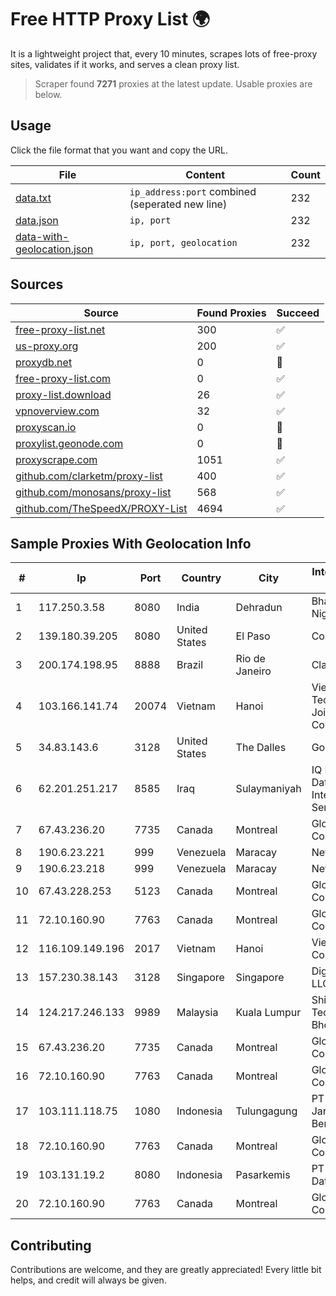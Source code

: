 
# Free HTTP Proxy List 🌍

It is a lightweight project that, every 10 minutes, scrapes lots of free-proxy sites, validates if it works, and serves a clean proxy list.


> Scraper found **7271** proxies at the latest update. Usable proxies are below.

## Usage

Click the file format that you want and copy the URL.


|File|Content|Count|
|----|-------|-----|
|[data.txt](https://raw.githubusercontent.com/themiralay/Proxy-List-World/master/data.txt)|`ip_address:port` combined (seperated new line)|232|
|[data.json](https://raw.githubusercontent.com/themiralay/Proxy-List-World/master/data.json)|`ip, port`|232|
|[data-with-geolocation.json](https://raw.githubusercontent.com/themiralay/Proxy-List-World/master/data-with-geolocation.json)|`ip, port, geolocation`|232|

## Sources

|Source|Found Proxies|Succeed|
|------|-------------|-------|
|[free-proxy-list.net](https://free-proxy-list.net)|300|✅|
|[us-proxy.org](https://www.us-proxy.org)|200|✅|
|[proxydb.net](http://proxydb.net)|0|🚫|
|[free-proxy-list.com](https://free-proxy-list.com/?page=&port=&type%5B%5D=http&type%5B%5D=https&up_time=0&search=Search)|0|✅|
|[proxy-list.download](https://www.proxy-list.download/HTTP)|26|✅|
|[vpnoverview.com](https://vpnoverview.com/privacy/anonymous-browsing/free-proxy-servers)|32|✅|
|[proxyscan.io](https://www.proxyscan.io)|0|🚫|
|[proxylist.geonode.com](https://proxylist.geonode.com/api/proxy-list?limit=300&page=1&sort_by=lastChecked&sort_type=desc&protocols=http,https)|0|🚫|
|[proxyscrape.com](https://api.proxyscrape.com/v2/?request=displayproxies&protocol=http&timeout=10000&country=all&ssl=all&anonymity=all)|1051|✅|
|[github.com/clarketm/proxy-list](https://raw.githubusercontent.com/clarketm/proxy-list/master/proxy-list-raw.txt)|400|✅|
|[github.com/monosans/proxy-list](https://raw.githubusercontent.com/monosans/proxy-list/main/proxies/http.txt)|568|✅|
|[github.com/TheSpeedX/PROXY-List](https://raw.githubusercontent.com/TheSpeedX/PROXY-List/master/http.txt)|4694|✅|


## Sample Proxies With Geolocation Info

|#|Ip|Port|Country|City|Internet Service Provider|
|-|--|----|-------|----|-------------------------|
|1|117.250.3.58|8080|India|Dehradun|Bharat Sanchar Nigam Ltd|
|2|139.180.39.205|8080|United States|El Paso|Conterra|
|3|200.174.198.95|8888|Brazil|Rio de Janeiro|Claro S.A|
|4|103.166.141.74|20074|Vietnam|Hanoi|Viet NAM Cloud Technology Joint Stock Company|
|5|34.83.143.6|3128|United States|The Dalles|Google LLC|
|6|62.201.251.217|8585|Iraq|Sulaymaniyah|IQ Networks for Data and Internet Services Ltd|
|7|67.43.236.20|7735|Canada|Montreal|GloboTech Communications|
|8|190.6.23.221|999|Venezuela|Maracay|Net Uno|
|9|190.6.23.218|999|Venezuela|Maracay|Net Uno|
|10|67.43.228.253|5123|Canada|Montreal|GloboTech Communications|
|11|72.10.160.90|7763|Canada|Montreal|GloboTech Communications|
|12|116.109.149.196|2017|Vietnam|Hanoi|Viettel Corporation|
|13|157.230.38.143|3128|Singapore|Singapore|DigitalOcean, LLC|
|14|124.217.246.133|9989|Malaysia|Kuala Lumpur|Shinjiru Technology Sdn Bhd|
|15|67.43.236.20|7735|Canada|Montreal|GloboTech Communications|
|16|72.10.160.90|7763|Canada|Montreal|GloboTech Communications|
|17|103.111.118.75|1080|Indonesia|Tulungagung|PT Dimensi Jaringan Bersinar|
|18|72.10.160.90|7763|Canada|Montreal|GloboTech Communications|
|19|103.131.19.2|8080|Indonesia|Pasarkemis|PT Global Media Data Prima|
|20|72.10.160.90|7763|Canada|Montreal|GloboTech Communications|



## Contributing

Contributions are welcome, and they are greatly appreciated! Every
little bit helps, and credit will always be given.

